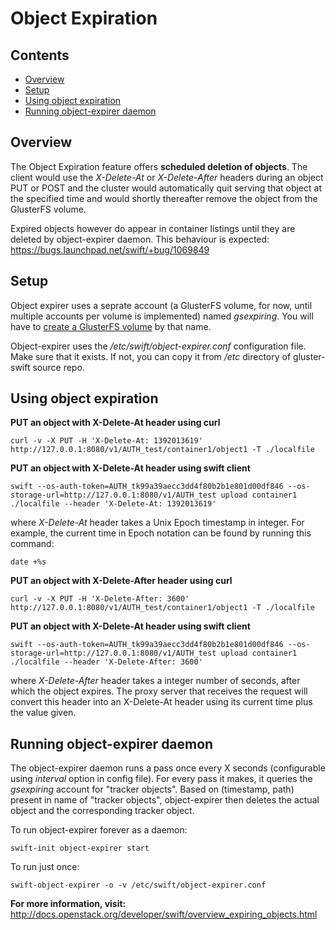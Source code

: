 # Object Expiration

## Contents
* [Overview](#overview)
* [Setup](#setup)
* [Using object expiration](#using)
* [Running object-expirer daemon](#running-daemon)

<a name="overview" />

## Overview
The Object Expiration feature offers **scheduled deletion of objects**. The client would use the *X-Delete-At* or *X-Delete-After* headers during an object PUT or POST and the cluster would automatically quit serving that object at the specified time and would shortly thereafter remove the object from the GlusterFS volume.

Expired objects however do appear in container listings until they are deleted by object-expirer daemon. This behaviour is expected: https://bugs.launchpad.net/swift/+bug/1069849

<a name="setup" />

## Setup
Object expirer uses a seprate account (a GlusterFS volume, for now, until multiple accounts per volume is implemented) named *gsexpiring*. You will have to [create a GlusterFS volume](quick_start_guide.md#gluster-volume-setup) by that name.

Object-expirer uses the */etc/swift/object-expirer.conf* configuration file. Make sure that it exists. If not, you can copy it from */etc* directory of gluster-swift source repo.

<a name="using" />

## Using object expiration

**PUT an object with X-Delete-At header using curl**

~~~
curl -v -X PUT -H 'X-Delete-At: 1392013619' http://127.0.0.1:8080/v1/AUTH_test/container1/object1 -T ./localfile
~~~

**PUT an object with X-Delete-At header using swift client**

~~~
swift --os-auth-token=AUTH_tk99a39aecc3dd4f80b2b1e801d00df846 --os-storage-url=http://127.0.0.1:8080/v1/AUTH_test upload container1 ./localfile --header 'X-Delete-At: 1392013619'
~~~

where *X-Delete-At* header takes a Unix Epoch timestamp in integer. For example, the current time in Epoch notation can be found by running this command:

~~~
date +%s
~~~


**PUT an object with X-Delete-After header using curl**

~~~
curl -v -X PUT -H 'X-Delete-After: 3600' http://127.0.0.1:8080/v1/AUTH_test/container1/object1 -T ./localfile
~~~

**PUT an object with X-Delete-At header using swift client**

~~~
swift --os-auth-token=AUTH_tk99a39aecc3dd4f80b2b1e801d00df846 --os-storage-url=http://127.0.0.1:8080/v1/AUTH_test upload container1 ./localfile --header 'X-Delete-After: 3600'
~~~

where *X-Delete-After* header takes a integer number of seconds, after which the object expires. The proxy server that receives the request will convert this header into an X-Delete-At header using its current time plus the value given.

<a name="running-daemon" />

## Running object-expirer daemon
The object-expirer daemon runs a pass once every X seconds (configurable using *interval* option in config file). For every pass it makes, it queries the *gsexpiring* account for "tracker objects". Based on (timestamp, path) present in name of "tracker objects", object-expirer then deletes the actual object and the corresponding tracker object.


To run object-expirer forever as a daemon:
~~~
swift-init object-expirer start
~~~

To run just once:
~~~
swift-object-expirer -o -v /etc/swift/object-expirer.conf
~~~

**For more information, visit:**
http://docs.openstack.org/developer/swift/overview_expiring_objects.html


